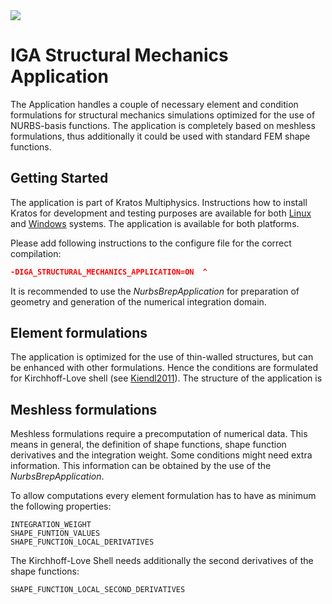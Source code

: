 <img src="https://github.com/KratosMultiphysics/Kratos/tree/Brep_Application/applications/IGAStructuralMechanicsApplication/readme_application_description/IGA_symbol.png">

# IGA Structural Mechanics Application

The Application handles a couple of necessary element and condition formulations for structural mechanics simulations optimized for the use of NURBS-basis functions. The application is completely based on meshless formulations, thus additionally it could be used with standard FEM shape functions.

## Getting Started

The application is part of Kratos Multiphysics. Instructions how to install Kratos for development and testing purposes are available for both [Linux](http://kratos-wiki.cimne.upc.edu/index.php/LinuxInstall) and [Windows](http://kratos-wiki.cimne.upc.edu/index.php/Windows_7_Download_and_Installation) systems. The application is available for both platforms.

Please add following instructions to the configure file for the correct compilation:
``` cmake
-DIGA_STRUCTURAL_MECHANICS_APPLICATION=ON  ^
```
It is recommended to use the *NurbsBrepApplication* for preparation of geometry and generation of the numerical integration domain.

## Element formulations
The application is optimized for the use of thin-walled structures, but can be enhanced with other formulations. Hence the conditions are formulated for Kirchhoff-Love shell (see [Kiendl2011]). The structure of the application is 


## Meshless formulations
Meshless formulations require a precomputation of numerical data. This means in general, the definition of shape functions, shape function derivatives and the integration weight. Some conditions might need extra information. This information can be obtained by the use of the *NurbsBrepApplication*.

To allow computations every element formulation has to have as minimum the following properties:
```
INTEGRATION_WEIGHT
SHAPE_FUNTION_VALUES
SHAPE_FUNCTION_LOCAL_DERIVATIVES
```
The Kirchhoff-Love Shell needs additionally the second derivatives of the shape functions:
```
SHAPE_FUNCTION_LOCAL_SECOND_DERIVATIVES
```


[Kiendl2011]: http://nbn-resolving.de/urn/resolver.pl?urn:nbn:de:bvb:91-diss-20110321-1002634-1-5   "Isogeometric Analysis and Shape Optimal Design of Shell Structures."
